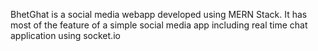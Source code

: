 BhetGhat is a social media webapp developed using MERN Stack.
It has most of the feature of a simple social media app including real time chat application using socket.io

